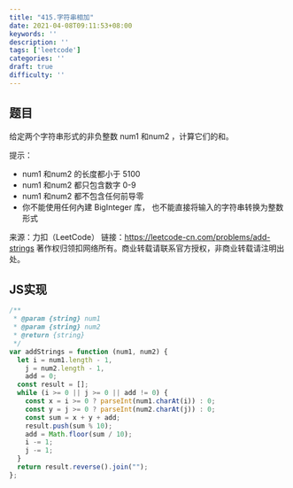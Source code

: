 ```yaml
---
title: "415.字符串相加"
date: 2021-04-08T09:11:53+08:00
keywords: ''
description: ''
tags: ['leetcode']
categories: ''
draft: true
difficulty: ''
---
```


## 题目

给定两个字符串形式的非负整数 num1 和num2 ，计算它们的和。

提示：

- num1 和num2 的长度都小于 5100
- num1 和num2 都只包含数字 0-9
- num1 和num2 都不包含任何前导零
- 你不能使用任何內建 BigInteger 库， 也不能直接将输入的字符串转换为整数形式

来源：力扣（LeetCode）
链接：https://leetcode-cn.com/problems/add-strings
著作权归领扣网络所有。商业转载请联系官方授权，非商业转载请注明出处。

## JS实现

```javascript
/**
 * @param {string} num1
 * @param {string} num2
 * @return {string}
 */
var addStrings = function (num1, num2) {
  let i = num1.length - 1,
    j = num2.length - 1,
    add = 0;
  const result = [];
  while (i >= 0 || j >= 0 || add != 0) {
    const x = i >= 0 ? parseInt(num1.charAt(i)) : 0;
    const y = j >= 0 ? parseInt(num2.charAt(j)) : 0;
    const sum = x + y + add;
    result.push(sum % 10);
    add = Math.floor(sum / 10);
    i -= 1;
    j -= 1;
  }
  return result.reverse().join("");
};
```